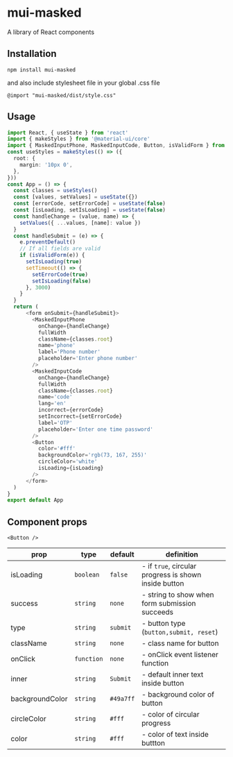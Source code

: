# mui-masked

A library of React components

## Installation

```
npm install mui-masked
```
and also include stylesheet file in your global .css file
```
@import "mui-masked/dist/style.css"
```


## Usage 

```typescript jsx
import React, { useState } from 'react'
import { makeStyles } from '@material-ui/core'
import { MaskedInputPhone, MaskedInputCode, Button, isValidForm } from 'mui-masked'
const useStyles = makeStyles(() => ({
  root: {
    margin: '10px 0',
  },
}))
const App = () => {
  const classes = useStyles()
  const [values, setValues] = useState({})
  const [errorCode, setErrorCode] = useState(false)
  const [isLoading, setIsLoading] = useState(false)
  const handleChange = (value, name) => {
    setValues({ ...values, [name]: value })
  }
  const handleSubmit = (e) => {
    e.preventDefault()
    // If all fields are valid
    if (isValidForm(e)) {
      setIsLoading(true)
      setTimeout(() => {
        setErrorCode(true)
        setIsLoading(false)
      }, 3000)
    }
  }
  return (
      <form onSubmit={handleSubmit}>
        <MaskedInputPhone
          onChange={handleChange}
          fullWidth
          className={classes.root}
          name='phone'
          label='Phone number'
          placeholder='Enter phone number'
        />
        <MaskedInputCode
          onChange={handleChange}
          fullWidth
          className={classes.root}
          name='code'
          lang='en'
          incorrect={errorCode}
          setIncorrect={setErrorCode}
          label='OTP'
          placeholder='Enter one time password'
        />
        <Button
          color='#fff'
          backgroundColor='rgb(73, 167, 255)'
          circleColor='white'
          isLoading={isLoading}
        />
      </form>
  )
}
export default App
```
  

## Component props
 ```
 <Button />
 ```
prop | type | default |  definition
--- | --- | --- | --- |
| isLoading  | ```boolean``` | ```false``` | -  if ```true```, circular progress is shown inside button
| success| ```string```  |  ```none```| - string to show when form submission succeeds
| type |  ```string```    | ```submit``` | - button type (```button,submit, reset```)
| className|```string``` |  ```none``` |  - class name for button
| onClick  |```function``` |  ```none``` |-  onClick event listener function
| inner| ```string``` | ```Submit``` |  - default inner text inside button 
| backgroundColor  | ```string``` | ```#49a7ff```|-  background color of button
| circleColor  | ```string```  | ```#fff``` | - color of circular progress
| color| ```string```| ```#fff``` | -  color of text inside buttton

<br />
<br />
<br />

